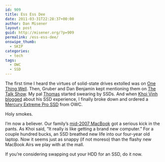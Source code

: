```yaml
---
id: 909
title: Ess Ess Dee
date: 2011-03-31T22:28:37+00:00
author: Dan Misener
layout: post
guid: http://misener.org/?p=909
permalink: /ess-ess-dee/
onswipe_thumb:
  - SKIP
categories:
  - tech
tags:
  - OWC
  - SSD
---
```

The first time I heard the virtues of solid-state drives extolled was on [One Thing Well](http://onethingwell.org/post/977670277/go-ssd). Then, Gruber and Dan Benjamin kept mentioning them on [The Talk Show](http://thetalkshow.net/). My pal [Thomas](http://www.44wide.com/) started swearing by SSDs. And when [Khoi Vinh blogged](http://www.subtraction.com/2011/03/17/life-in-a-solid-state) about his SSD experience, I finally broke down and ordered a [Mercury Extreme Pro SSD](http://eshop.macsales.com/shop/internal_storage/Mercury_Extreme_SSD_Sandforce/Solid_State_Pro) from OWC.

Holy smokes.

I&#8217;m now a believer. Our family&#8217;s [mid-2007 MacBook](http://support.apple.com/kb/sp18) got a serious kick in the pants. As Khoi said, &#8220;It really is like getting a brand new computer.&#8221; For a couple hundred bucks, an SSD breathed new life into our four-year old laptop. Now it seems just as snappy (if not moreso) than the flashy new MacBook Airs we play with at the mall.

If you&#8217;re considering swapping out your HDD for an SSD, do it now.
